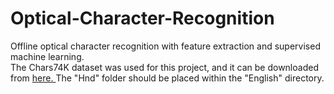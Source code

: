 # Optical-Character-Recognition
Offline optical character recognition with feature extraction and supervised machine learning.
<br> The Chars74K dataset was used for this project, and it can be downloaded from <a href="http://www.ee.surrey.ac.uk/CVSSP/demos/chars74k/"> here. </a> The "Hnd" folder should be placed within the "English" directory.
</br>
